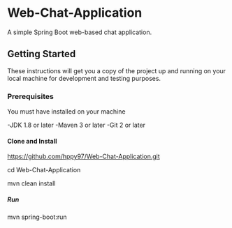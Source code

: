 # Web-Chat-Application
A simple Spring Boot web-based chat application.

## Getting Started
These instructions will get you a copy of the project up and running on your local machine for development and testing purposes.

### Prerequisites
You must have installed on your machine

-JDK 1.8 or later
-Maven 3 or later
-Git 2 or later

#### Clone and Install
https://github.com/hppy97/Web-Chat-Application.git

cd Web-Chat-Application

mvn clean install

##### Run
mvn spring-boot:run
